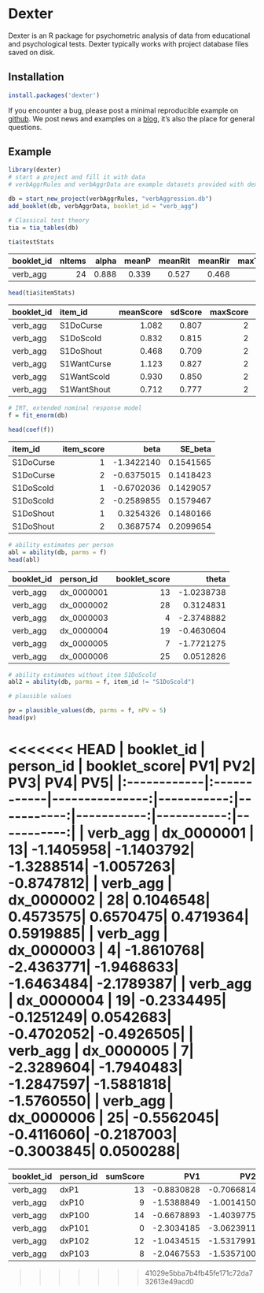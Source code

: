 <!-- README.md is generated from README.Rmd. Please edit that file -->

Dexter
======

Dexter is an R package for psychometric analysis of data from
educational and psychological tests. Dexter typically works with project
database files saved on disk.

Installation
------------

``` r
install.packages('dexter')
```

If you encounter a bug, please post a minimal reproducible example on
[github](https://github.com/jessekps/dexter/issues). We post news and
examples on a [blog](http://dexterities.netlify.com), it’s also the
place for general questions.

Example
-------

``` r
library(dexter)
# start a project and fill it with data
# verbAggrRules and verbAggrData are example datasets provided with dexter

db = start_new_project(verbAggrRules, "verbAggression.db")
add_booklet(db, verbAggrData, booklet_id = "verb_agg")

# Classical test theory
tia = tia_tables(db)

tia$testStats
```

| booklet\_id |  nItems|  alpha|  meanP|  meanRit|  meanRir|  maxTestScore|    N|
|:------------|-------:|------:|------:|--------:|--------:|-------------:|----:|
| verb\_agg   |      24|  0.888|  0.339|    0.527|    0.468|            48|  316|

``` r
head(tia$itemStats)
```

| booklet\_id | item\_id    |  meanScore|  sdScore|  maxScore|  pvalue|    rit|    rir|    n|
|:------------|:------------|----------:|--------:|---------:|-------:|------:|------:|----:|
| verb\_agg   | S1DoCurse   |      1.082|    0.807|         2|   0.541|  0.582|  0.519|  316|
| verb\_agg   | S1DoScold   |      0.832|    0.815|         2|   0.416|  0.651|  0.596|  316|
| verb\_agg   | S1DoShout   |      0.468|    0.709|         2|   0.234|  0.520|  0.460|  316|
| verb\_agg   | S1WantCurse |      1.123|    0.827|         2|   0.562|  0.537|  0.468|  316|
| verb\_agg   | S1WantScold |      0.930|    0.850|         2|   0.465|  0.593|  0.528|  316|
| verb\_agg   | S1WantShout |      0.712|    0.777|         2|   0.356|  0.529|  0.464|  316|

``` r
# IRT, extended nominal response model
f = fit_enorm(db)

head(coef(f))
```

| item\_id  |  item\_score|        beta|   SE\_beta|
|:----------|------------:|-----------:|----------:|
| S1DoCurse |            1|  -1.3422140|  0.1541565|
| S1DoCurse |            2|  -0.6375015|  0.1418423|
| S1DoScold |            1|  -0.6702036|  0.1429057|
| S1DoScold |            2|  -0.2589855|  0.1579467|
| S1DoShout |            1|   0.3254326|  0.1480166|
| S1DoShout |            2|   0.3687574|  0.2099654|

``` r
# ability estimates per person
abl = ability(db, parms = f)
head(abl)
```

| booklet\_id | person\_id  |  booklet\_score|       theta|
|:------------|:------------|---------------:|-----------:|
| verb\_agg   | dx\_0000001 |              13|  -1.0238738|
| verb\_agg   | dx\_0000002 |              28|   0.3124831|
| verb\_agg   | dx\_0000003 |               4|  -2.3748882|
| verb\_agg   | dx\_0000004 |              19|  -0.4630604|
| verb\_agg   | dx\_0000005 |               7|  -1.7721275|
| verb\_agg   | dx\_0000006 |              25|   0.0512826|

``` r
# ability estimates without item S1DoScold
abl2 = ability(db, parms = f, item_id != "S1DoScold")

# plausible values

pv = plausible_values(db, parms = f, nPV = 5)
head(pv)
```

<<<<<<< HEAD
| booklet\_id | person\_id  |  booklet\_score|         PV1|         PV2|         PV3|         PV4|         PV5|
|:------------|:------------|---------------:|-----------:|-----------:|-----------:|-----------:|-----------:|
| verb\_agg   | dx\_0000001 |              13|  -1.1405958|  -1.1403792|  -1.3288514|  -1.0057263|  -0.8747812|
| verb\_agg   | dx\_0000002 |              28|   0.1046548|   0.4573575|   0.6570475|   0.4719364|   0.5919885|
| verb\_agg   | dx\_0000003 |               4|  -1.8610768|  -2.4363771|  -1.9468633|  -1.6463484|  -2.1789387|
| verb\_agg   | dx\_0000004 |              19|  -0.2334495|  -0.1251249|   0.0542683|  -0.4702052|  -0.4926505|
| verb\_agg   | dx\_0000005 |               7|  -2.3289604|  -1.7940483|  -1.2847597|  -1.5881818|  -1.5760550|
| verb\_agg   | dx\_0000006 |              25|  -0.5562045|  -0.4116060|  -0.2187003|  -0.3003845|   0.0500288|
=======
| booklet\_id | person\_id |  sumScore|         PV1|         PV2|         PV3|         PV4|         PV5|
|:------------|:-----------|---------:|-----------:|-----------:|-----------:|-----------:|-----------:|
| verb\_agg   | dxP1       |        13|  -0.8830828|  -0.7066814|  -0.7703465|  -1.0441590|  -0.8918823|
| verb\_agg   | dxP10      |         9|  -1.5388849|  -1.0014150|  -1.7249607|  -1.3372498|  -1.5627987|
| verb\_agg   | dxP100     |        14|  -0.6678893|  -1.4039775|  -0.6161149|  -0.9249503|  -0.7607182|
| verb\_agg   | dxP101     |         0|  -2.3034185|  -3.0623911|  -2.3793639|  -3.1658178|  -3.3999772|
| verb\_agg   | dxP102     |        12|  -1.0434515|  -1.5317991|  -1.1518701|  -1.0103475|  -1.0057779|
| verb\_agg   | dxP103     |         8|  -2.0467553|  -1.5357100|  -2.0598186|  -1.2366479|  -1.7367032|


>>>>>>> 41029e5bba7b4fb45fe171c72da732613e49acd0

